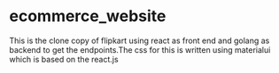 # ecommerce_website


This is the clone copy of flipkart using  react as front end and golang as backend to get the endpoints.The css for this is written using materialui
which is based on the react.js

